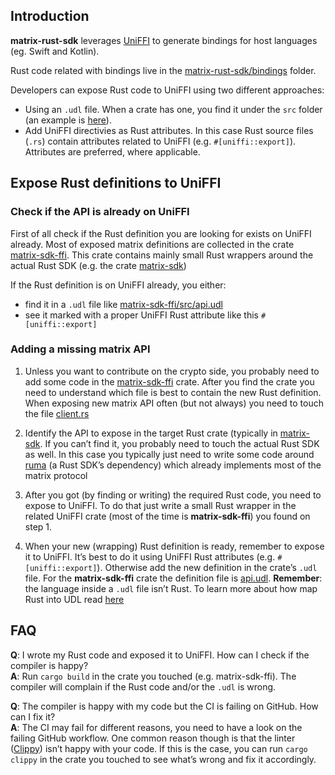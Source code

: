 ## Introduction
**matrix-rust-sdk** leverages [UniFFI](https://mozilla.github.io/uniffi-rs/) to generate bindings for host languages (eg. Swift and Kotlin).

Rust code related with bindings live in the [matrix-rust-sdk/bindings](https://github.com/matrix-org/matrix-rust-sdk/tree/main/bindings) folder.

Developers can expose Rust code to UniFFI using two different approaches:
- Using an `.udl` file. When a crate has one, you find it under the `src` folder (an example is [here](https://github.com/matrix-org/matrix-rust-sdk/blob/main/bindings/matrix-sdk-ffi/src/api.udl)).
- Add UniFFI directivies as Rust attributes. In this case Rust source files (`.rs`) contain attributes related to UniFFI (e.g. `#[uniffi::export]`). Attributes are preferred, where applicable.
 

## Expose Rust definitions to UniFFI

### Check if the API is already on UniFFI

First of all check if the Rust definition you are looking for exists on UniFFI already. Most of exposed matrix definitions are collected in the crate [matrix-sdk-ffi](https://github.com/matrix-org/matrix-rust-sdk/tree/main/bindings/matrix-sdk-ffi).
This crate contains mainly small Rust wrappers around the actual Rust SDK (e.g. the crate [matrix-sdk](https://github.com/matrix-org/matrix-rust-sdk/tree/main/crates/matrix-sdk))

If the Rust definition is on UniFFI already, you either:
- find it in a `.udl` file like [matrix-sdk-ffi/src/api.udl](https://github.com/matrix-org/matrix-rust-sdk/blob/main/bindings/matrix-sdk-ffi/src/api.udl)
- see it marked with a proper UniFFI Rust attribute like this `#[uniffi::export]`


### Adding a missing matrix API

1. Unless you want to contribute on the crypto side, you probably need to add some code in the [matrix-sdk-ffi](https://github.com/matrix-org/matrix-rust-sdk/tree/main/bindings/matrix-sdk-ffi) crate. After you find the crate you need to understand which file is best to contain the new Rust definition. When exposing new matrix API often (but not always) you need to touch the file [client.rs](https://github.com/matrix-org/matrix-rust-sdk/blob/main/bindings/matrix-sdk-ffi/src/client.rs)

2. Identify the API to expose in the target Rust crate (typically in [matrix-sdk](https://github.com/matrix-org/matrix-rust-sdk/tree/main/crates/matrix-sdk). If you can’t find it, you probably need to touch the actual Rust SDK as well. In this case you typically just need to write some code around [ruma](https://github.com/ruma/ruma) (a Rust SDK’s dependency) which already implements most of the matrix protocol

3. After you got (by finding or writing) the required Rust code, you need to expose to UniFFI. To do that just write a small Rust wrapper in the related UniFFI crate (most of the time is **matrix-sdk-ffi**) you found on step 1.

4. When your new (wrapping) Rust definition is ready, remember to expose it to UniFFI.
It’s best to do it using UniFFI Rust attributes (e.g. `#[uniffi::export]`). Otherwise add the new definition in the crate’s `.udl` file. For the **matrix-sdk-ffi** crate the definition file is [api.udl](https://github.com/matrix-org/matrix-rust-sdk/blob/main/bindings/matrix-sdk-ffi/src/api.udl). **Remember**: the language inside a `.udl` file isn’t Rust. To learn more about how map Rust into UDL read [here](https://mozilla.github.io/uniffi-rs/udl_file_spec.html)

## FAQ

**Q**: I wrote my Rust code and exposed it to UniFFI. How can I check if the compiler is happy?\
**A**: Run `cargo build` in the crate you touched (e.g. matrix-sdk-ffi). The compiler will complain if the Rust code and/or the `.udl` is wrong.


**Q**: The compiler is happy with my code but the CI is failing on GitHub. How can I fix it?\
**A**: The CI may fail for different reasons, you need to have a look on the failing GitHub workflow. One common reason though is that the linter ([Clippy](https://github.com/rust-lang/rust-clippy)) isn’t happy with your code. If this is the case, you can run `cargo clippy` in the crate you touched to see what’s wrong and fix it accordingly.